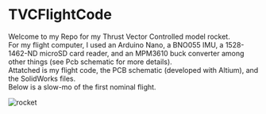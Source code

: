 # TVCFlightCode

Welcome to my Repo for my Thrust Vector Controlled model rocket.\
For my flight computer, I used an Arduino Nano, a BNO055 IMU, a 1528-1462-ND microSD card reader, and an MPM3610 buck converter among other things (see Pcb schematic for more details).\
Attatched is my flight code, the PCB schematic (developed with Altium), and the SolidWorks files.\
Below is a slow-mo of the first nominal flight.

![rocket](https://github.com/user-attachments/assets/bef1f615-f36e-4bd3-ae48-c0e476fd3004)
